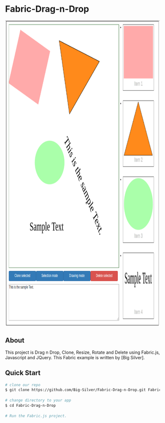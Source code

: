 # Fabric-Drag-n-Drop

<img width="900" height="1000" src="img/fabric-Drag-n-Drop.png" border="0" />

## About
This project is Drag n Drop, Clone, Resize, Rotate and Delete using Fabric.js, Javascript and JQuery.
This Fabric example is written by [Big Silver].

## Quick Start

```bash
# clone our repo
$ git clone https://github.com/Big-Silver/Fabric-Drag-n-Drop.git Fabric-Drag-n-Drop

# change directory to your app
$ cd Fabric-Drag-n-Drop

# Run the Fabric.js project.

```
